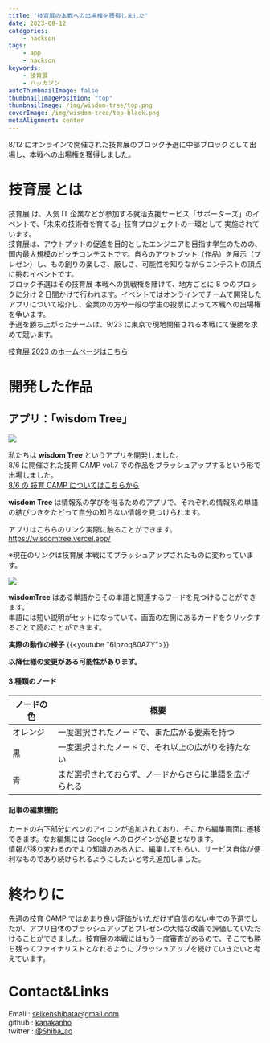 ```yaml
---
title: "技育展の本戦への出場権を獲得しました"
date: 2023-08-12
categories:
    - hackson
tags:
    - app
    - hackson
keywords:
    - 技育展
    - ハッカソン
autoThumbnailImage: false
thumbnailImagePosition: "top"
thumbnailImage: /img/wisdom-tree/top.png
coverImage: /img/wisdom-tree/top-black.png
metaAlignment: center
---
```


8/12 にオンラインで開催された技育展のブロック予選に中部ブロックとして出場し、本戦への出場権を獲得しました。

<!--more-->

<!-- ![powerpoint](/img/wisdom-tree/app-top.png) -->

<!-- {{< toc >}} -->

# 技育展 とは

技育展 は、人気 IT 企業などが参加する就活支援サービス「サポーターズ」のイベントで、「未来の技術者を育てる」技育プロジェクトの一環として 実施されています。  
技育展は、アウトプットの促進を目的としたエンジニアを目指す学生のための、国内最大規模のピッチコンテストです。自らのアウトプット（作品）を展示（プレゼン）し、もの創りの楽しさ、厳しさ、可能性を知りながらコンテストの頂点に挑むイベントです。  
ブロック予選はその技育展 本戦への挑戦権を賭けて、地方ごとに 8 つのブロックに分け 2 日間かけて行われます。イベントではオンラインでチームで開発したアプリについて紹介し、企業のの方や一般の学生の投票によって本戦への出場権を争います。  
予選を勝ち上がったチームは、9/23 に東京で現地開催される本戦にて優勝を求めて競います。

[技育展 2023 のホームページはこちら](https://talent.supporterz.jp/geekten/2023/)

# 開発した作品

## アプリ：「wisdom Tree」

![](/img/wisdom-tree/top.png)

私たちは **wisdom Tree** というアプリを開発しました。  
8/6 に開催された技育 CAMP vol.7 での作品をブラッシュアップするという形で出場しました。  
[8/6 の 技育 CAMP についてはこちらから](/posts/geekcamp-0806/)

**wisdom Tree** は情報系の学びを得るためのアプリで、それぞれの情報系の単語の結びつきをたどって自分の知らない情報を見つけられます。

アプリはこちらのリンク実際に触ることができます。  
https://wisdomtree.vercel.app/

※現在のリンクは技育展 本戦にてブラッシュアップされたものに変わっています。

![](/img/wisdom-tree/0812-front.png)

**wisdomTree** はある単語からその単語と関連するワードを見つけることができます。  
単語には短い説明がセットになっていて、画面の左側にあるカードをクリックすることで読むことができます。

**実際の動作の様子**
{{<youtube "6Ipzoq80AZY">}}

**以降仕様の変更がある可能性があります。**

#### 3 種類のノード

| ノードの色 | 概要                                                   |
| ---------- | ------------------------------------------------------ |
| オレンジ   | 一度選択されたノードで、また広がる要素を持つ           |
| 黒         | 一度選択されたノードで、それ以上の広がりを持たない     |
| 青         | まだ選択されておらず、ノードからさらに単語を広げられる |

#### 記事の編集機能

カードの右下部分にペンのアイコンが追加されており、そこから編集画面に遷移できます。なお編集には Google へのログインが必要となります。  
情報が移り変わるのでより知識のある人に、編集してもらい、サービス自体が便利なものであり続けられるようにしたいと考え追加しました。

# 終わりに

先週の技育 CAMP ではあまり良い評価がいただけず自信のない中での予選でしたが、アプリ自体のブラッシュアップとプレゼンの大幅な改善で評価していただけることができました。技育展の本戦にはもう一度審査があるので、そこでも勝ち残ってファイナリストとなれるようにブラッシュアップを続けていきたいと考えています。

# Contact&Links

Email : [seikenshibata@gmail.com](seikenshibata@gmail.com)  
github : [kanakanho](https://github.com/kanakanho)  
twitter : [@Shiba_ao](https://twitter.com/Shiba_ao_)
